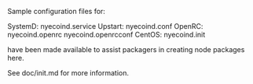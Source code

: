 Sample configuration files for:

SystemD: nyecoind.service
Upstart: nyecoind.conf
OpenRC:  nyecoind.openrc
         nyecoind.openrcconf
CentOS:  nyecoind.init

have been made available to assist packagers in creating node packages here.

See doc/init.md for more information.
